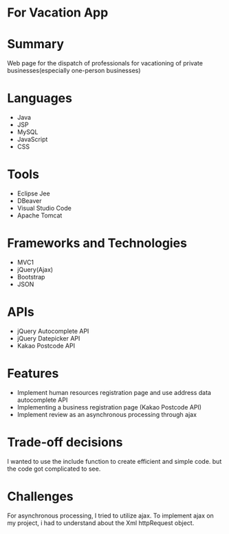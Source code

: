 # For Vacation App

# Summary
Web page for the dispatch of professionals for vacationing of private businesses(especially one-person businesses)

# Languages
* Java
* JSP
* MySQL
* JavaScript
* CSS

# Tools
* Eclipse Jee
* DBeaver
* Visual Studio Code
* Apache Tomcat

# Frameworks and Technologies
* MVC1
* jQuery(Ajax)
* Bootstrap
* JSON

# APIs
* jQuery Autocomplete API
* jQuery Datepicker API
* Kakao Postcode API

# Features
* Implement human resources registration page and use address data autocomplete API
* Implementing a business registration page (Kakao Postcode API)
* Implement review as an asynchronous processing through ajax

# Trade-off decisions
I wanted to use the include function to create efficient and simple code. but the code got complicated to see.

# Challenges
For asynchronous processing, I tried to utilize ajax. To implement ajax on my project, i had to understand about the Xml httpRequest object.
